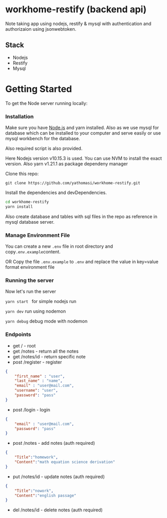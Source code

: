 # workhome-restify (backend api)
Note taking app using nodejs, restify & mysql with authentication and authorizaion using jsonwebtoken.


## Stack
- Nodejs
- Restify
- Mysql


# Getting Started
To get the Node server running locally:
### Installation
Make sure you have  [Node.js](https://nodejs.org/) and yarn installed. 
Also as we use mysql for database which can be installed to your computer and serve easily or use mysql workbench for the database.

Also required script is also provided.

Here Nodejs version v10.15.3 is used. You can use NVM to install the exact version. Also yarn v1.21.1 as package dependeny manager

Clone this repo:

 ` git clone https://github.com/yathomasi/workhome-restify.git `
 

Install the dependencies and devDependencies.

```sh
cd workhome-restify
yarn install
```
Also create database and tables with sql files in the repo as reference in mysql database server.
### Manage Environment File

You can create a new `.env` file in root directory and copy`.env.example`content.

OR
Copy the file `.env.example` to `.env` and replace the value in key=value format environment file

### Running the server

Now let's run the server

`yarn start ` for simple nodejs run

`yarn dev` run using nodemon

`yarn debug` debug mode with nodemon

### Endpoints

- get / - root
- get /notes - return all the notes
- get /notes/id - return specific note
- post /register - register 
```json
{
	"first_name" : "user",
	"last_name" : "name",
	"email" : "user@mail.com",
	"username": "user",
	"password": "pass"
}
```
- post /login - login
```json
{
	"email" : "user@mail.com",
	"password": "pass"
}
```
- post /notes - add notes (auth required)
```json
{
	"Title":"homework",
	"Content":"math equation science derivation"
}
```
- put /notes/id - update notes (auth required)
```json
{
	"Title":"nowork",
	"Content":"english passage"
}
```
- del /notes/id - delete notes (auth required)
